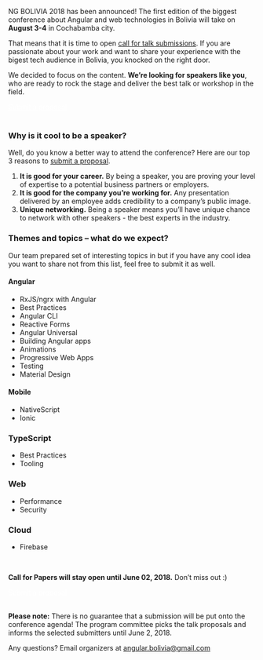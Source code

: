 
NG BOLIVIA 2018 has been announced! The first edition of the biggest conference about Angular and web technologies in Bolivia will take on **August 3-4** in Cochabamba city.

That means that it is time to open [call for talk submissions](https://goo.gl/forms/uXwYKchtKoFSldcy2). If you are passionate about your work and want to share your experience with the bigest tech audience in Bolivia, you knocked on the right door.


We decided to focus on the content. **We’re looking for speakers like you**, who are ready to rock the stage and deliver the best talk or workshop in the field.
<div class="text-center">
<a href="https://goo.gl/forms/uXwYKchtKoFSldcy2" target="_blank" class="style-scope header-content" style="color: white; ">
  <paper-button class="primary style-scope header-content x-scope paper-button-0" raised="" role="button" tabindex="0" animated="" aria-disabled="false" elevation="1">Submit a proposal</paper-button>
</a>
</div>

<br/>

### Why is it cool to be a speaker?

Well, do you know a better way to attend the conference? Here are our top 3 reasons to [submit a proposal](https://goo.gl/forms/uXwYKchtKoFSldcy2).

1. **It is good for your career.** By being a speaker, you are proving your level of expertise to a potential business partners or employers.
2. **It is good for the company you’re working for.** Any presentation delivered by an employee adds credibility to a company’s public image.
3. **Unique networking.** Being a speaker means you’ll have unique chance to network with other speakers - the best experts in the industry.

### Themes and topics – what do we expect?

Our team prepared set of interesting topics in but if you have any cool idea you want to share not from this list, feel free to submit it as well.

#### Angular
* RxJS/ngrx with Angular
* Best Practices
* Angular CLI
* Reactive Forms
* Angular Universal
* Building Angular apps
* Animations
* Progressive Web Apps
* Testing
* Material Design

#### Mobile
* NativeScript
* Ionic

### TypeScript
* Best Practices
* Tooling

### Web
* Performance
* Security

### Cloud
* Firebase


<br/>

**Call for Papers will stay open until June 02, 2018.** Don’t miss out :)

<div class="text-center">
<a href="https://goo.gl/forms/uXwYKchtKoFSldcy2" target="_blank" class="style-scope header-content" style="color: white; ">
  <paper-button class="primary style-scope header-content x-scope paper-button-0" raised="" role="button" tabindex="0" animated="" aria-disabled="false" elevation="1">Submit a proposal</paper-button>
</a>
</div>
<br/>

**Please note:** There is no guarantee that a submission will be put onto the conference agenda! The program committee picks the talk proposals and informs the selected submitters until June 2, 2018.

Any questions? Email organizers at [angular.bolivia@gmail.com](mailto:angular.bolivia@gmail.com)



